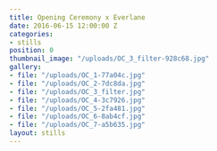 ```yaml
---
title: Opening Ceremony x Everlane
date: 2016-06-15 12:00:00 Z
categories:
- stills
position: 0
thumbnail_image: "/uploads/OC_3_filter-928c68.jpg"
gallery:
- file: "/uploads/OC_1-77a04c.jpg"
- file: "/uploads/OC_2-7dc8da.jpg"
- file: "/uploads/OC_3_filter.jpg"
- file: "/uploads/OC_4-3c7926.jpg"
- file: "/uploads/OC_5-2fa481.jpg"
- file: "/uploads/OC_6-8ab4cf.jpg"
- file: "/uploads/OC_7-a5b635.jpg"
layout: stills
---
```


